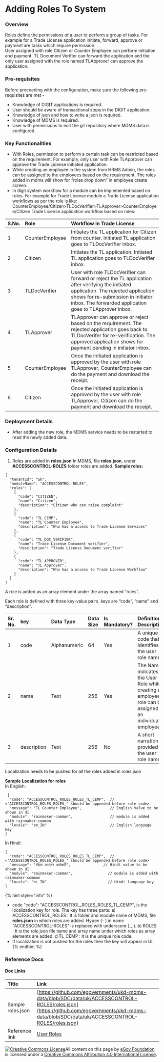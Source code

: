 # Adding Roles To System

### Overview <a id="Overview"></a>

Roles define the permissions of a user to perform a group of tasks. For example for a Trade License application initiate, forward, approve or payment are tasks which require permission.  
User assigned with role Citizen or Counter Employee can perform initiation and payment. TL Document Verifier can forward the application and the only user assigned with the role named TLApprover can approve the application.

### Pre-requisites <a id="Pre-requisites"></a>

Before proceeding with the configuration, make sure the following pre-requisites are met -

* Knowledge of DIGIT applications is required.
* User should be aware of transactional steps in the DIGIT application.
* Knowledge of json and how to write a json is required.
* Knowledge of MDMS is required.
* User with permissions to edit the git repository where MDMS data is configured.

### Key Functionalities <a id="Key-Functionalities"></a>

* With Roles, permission to perform a certain task can be restricted based on the requirement. For example, only user with Role TLApprover can approve the Trade License initiated application.
* While creating an employee in the system from HRMS Admin, the roles can be assigned to the employees based on the requirement. The roles added in mdms will show for “roles drop down” in employee create screen.
* In digit system workflow for a module can be implemented based on roles. For example for Trade License module a Trade License application workflows as per the role is like: CounterEmployee/Citizen&gt;TLDocVerifier&gt;TLApprover&gt;CounterEmployee/Citizen Trade License application workflow based on roles:

| S.No. | Role | Workflow in Trade License |
| :--- | :--- | :--- |
| 1 | CounterEmployee | Initiates the TL application for Citizen from counter. Initiated TL application goes to TLDocVerifier inbox. |
| 2 | Citizen | Initiates the TL application. Initiated TL application goes to TLDocVerifier inbox. |
| 3 | TLDocVerifier | User with role TLDocVerifier can forward or reject the TL application after verifying the initiated application. The rejected application shows for re-submission in initiator inbox. The forwarded application goes to TLApprover inbox. |
| 4 | TLApprover | TLApprover can approve or reject based on the requirement. The rejected application goes back to TLDocVerifer for re-verification. The approved application shows for payment pending in initiator inbox. |
| 5 | CounterEmployee | Once the initiated application is approved by the user with role TLApprover, CounterEmployee can do the payment and download the receipt. |
| 6 | Citizen | Once the initiated application is approved by the user with role TLApprover, Citizen can do the payment and download the receipt. |

### Deployment Details <a id="Deployment-Details"></a>

* After adding the new role, the MDMS service needs to be restarted to read the newly added data.

### Configuration Details <a id="Configuration-Details"></a>

1. Roles are added in **roles.json** In MDMS, file **roles.json**, under **ACCESSCONTROL-ROLES** folder roles are added. **Sample roles:**

```text
{
  "tenantId": "uk",
  "moduleName": "ACCESSCONTROL-ROLES",
  "roles": [
    {
      "code": "CITIZEN",
      "name": "Citizen",
      "description": "Citizen who can raise complaint"
    },
    {
      "code": "TL_CEMP",
      "name": "TL Counter Employee",
      "description": "Who has a access to Trade License Services"
    },
    {
      "code": "TL_DOC_VERIFIER",
      "name": "Trade License Document verifier",
      "description": "Trade License Document verifier"
    },
    {
      "code": "TL_APPROVER",
      "name": "TL Approver",
      "description": "Who has a access to Trade License Workflow"
    }
  ]
}
```

A role is added as an array element under the array named “roles”.

Each role is defined with three key-value pairs. keys are “code”, ”name” and “description”.

| Sr. No. | key | Data Type | Data Size | Is Mandatory? | Definition/ Description |
| :--- | :--- | :--- | :--- | :--- | :--- |
| 1 | code | Alphanumeric | 64 | Yes | A unique code that identifies the user role name. |
| 2 | name | Text | 256 | Yes | The Name indicates the User Role while creating an employee a role can be assigned to an individual employee. |
| 3 | description | Text | 256 | No | A short narration provided to the user role name. |

Localization needs to be pushed for all the roles added in roles.json

**Sample** **Localization for** **roles**   
In English:

```text
 {
  "code": "ACCESSCONTROL_ROLES_ROLES_TL_CEMP",  // <"ACCESSCONTROL_ROLES_ROLES_" should be appended before role code>
  "message": "TL Counter Employee",             // English Value to be shown in UI
  "module": "rainmaker-common",                 // module is added with rainmaker-common
  "locale": "en_IN"                             // English language key
}
```

In Hindi:

```text
{
  "code": "ACCESSCONTROL_ROLES_ROLES_TL_CEMP",  // <"ACCESSCONTROL_ROLES_ROLES_" should be appended before role code>
  "message": "टीएल काउंटर कर्मचारी",               // Hindi value to be shown in UI
  "module": "rainmaker-common",                // module is added with rainmaker-common
  "locale": "hi_IN"                            // Hindi language key
}
```

{% hint style="info" %}
* code "code": "ACCESSCONTROL\_ROLES\_ROLES\_TL\_CEMP", is the localization key for role. The key has three parts: a\) ACCESSCONTROL\_ROLES : It is folder and module name of MDMS, file **roles.json** in which roles are added. Hypen \(- \) in name "ACCESSCONTROL-ROLES" is replaced with underscore \( \_ \). b\) ROLES : It is the role.json file name and array name under which roles as array elements are added. c\)TL\_CEMP : It is the unique role code.
* If localization is not pushed for the roles then the key will appear in UI.
{% endhint %}

### Reference Docs <a id="Reference-Docs"></a>

#### Doc Links <a id="Doc-Links"></a>

| **Title**  | **Link** |
| :--- | :--- |
|  Sample roles.json | [https://github.com/egovernments/ukd-mdms-data/blob/SDC/data/uk/ACCESSCONTROL-ROLES/roles.json](https://github.com/egovernments/ukd-mdms-data/blob/SDC/data/uk/ACCESSCONTROL-ROLES/roles.json) |
| Reference link | [User Roles](https://digit-discuss.atlassian.net/wiki/spaces/DO/pages/428769455/User+Roles) |



 [![Creative Commons License](https://i.creativecommons.org/l/by/4.0/80x15.png)​](http://creativecommons.org/licenses/by/4.0/)All content on this page by [eGov Foundation](https://egov.org.in/) is licensed under a [Creative Commons Attribution 4.0 International License](http://creativecommons.org/licenses/by/4.0/).

